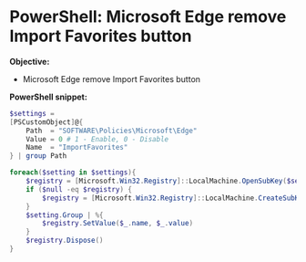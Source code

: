 # PowerShell: Microsoft Edge remove Import Favorites button

<b>Objective:</b>

* Microsoft Edge remove Import Favorites button

<b>PowerShell snippet:</b>

```powershell
$settings = 
[PSCustomObject]@{
    Path  = "SOFTWARE\Policies\Microsoft\Edge"
    Value = 0 # 1 - Enable, 0 - Disable
    Name  = "ImportFavorites"
} | group Path

foreach($setting in $settings){
    $registry = [Microsoft.Win32.Registry]::LocalMachine.OpenSubKey($setting.Name, $true)
    if ($null -eq $registry) {
        $registry = [Microsoft.Win32.Registry]::LocalMachine.CreateSubKey($setting.Name, $true)
    }
    $setting.Group | %{
        $registry.SetValue($_.name, $_.value)
    }
    $registry.Dispose()
}
```
